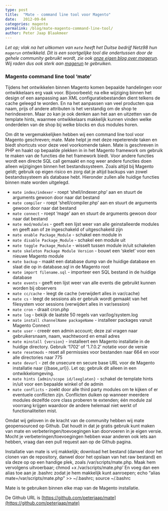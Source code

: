 ```yaml
---
type: post
title:  "Mate - command line tool voor Magento"
date:   2012-09-04
categories: magento
permalink: /blog/mate-magento-command-line-tool/
author: Peter Jaap Blaakmeer
---
```

*Let op; vlak na het uitkomen van `mate` heeft het Duitse bedrijf Netz98 hun `magerun` ontwikkeld. Dit is een soortgelijke tool die ondertussen door de gehele community gebruikt wordt, zie ook [onze eigen blog over magerun](/magento-shop-via-de-command-line/). Wij raden dus ook sterk aan [magerun](http://www.magerun.net) te gebruiken.*

### Magento command line tool ‘mate’

Tijdens het ontwikkelen binnen Magento komen bepaalde handelingen voor ontwikkelaars erg vaak voor. Bijvoorbeeld; na elke wijziging binnen het design of een aanpassing aan XML configuratiebestanden dient telkens de cache geleegd te worden. En na het aanpassen van veel producten qua naam, prijs of andere attributen is het verstandig om de shop te herindexeren. Maar zo kan je ook denken aan het aan en uitzetten van de template hints, waarmee ontwikkelaars makkelijk kunnen vinden welke onderdelen van de shop bij welke blocks en dus modules horen.

Om dit te vergemakkelijken hebben wij een command line tool voor Magento geschreven; mate. Mate helpt je met deze repeterende taken en biedt shortcuts voor deze veel voorkomende taken. Mate is geschreven in PHP en haakt op bepaalde plekken in in het Magento framework om gebruik te maken van de functies die het framework biedt. Voor andere functies wordt een directe SQL call gemaakt en nog weer andere functies doen alleen wijzigingen binnen het bestandssysteem. Zoals altijd bij Magento geldt; gebruik op eigen risico en zorg dat je altijd backups van zowel bestandssysteem als database hebt. Hieronder zullen alle huidige functies binnen mate worden uitgelegd.

- `mate index/indexer` - roept ‘shell/indexer.php’ aan en stuurt de arguments gewoon door naar dat bestand
- `mate compiler` - roept ‘shell/compiler.php’ aan en stuurt de arguments gewoon door naar dat bestand
- `mate connect` - roept ‘mage’ aan en stuurt de arguments gewoon door naar dat bestand
- `mate mod/modules` - geeft een lijst weer van alle geinstalleerde modules en geeft aan of ze ingeschakeld of uitgeschakeld zijn
- `mate enable Package_Module` - schakel een module in
- `mate disable Package_Module` - schakel een module uit
- `mate toggle Package_Module` - wisselt tussen module in/uit schakelen
- `mate skeleton Package Module Version` - bouwt een ‘skelet’ voor een nieuwe Magento module
- `mate backup` - maakt een database dump van de huidige database en slaat die op in database.sql in de Magento root
- `mate import filename.sql` - importeer een SQL bestand in de huidige database
- `mate events` - geeft een lijst weer van alle events die gebruikt kunnen worden bij observers
- `mate cc/cache` - leegt de cache (verwijdert alles in var/cache)
- `mate cs` - leegt de sessions als er gebruik wordt gemaakt van het filesystem voor sessions (verwijdert alles in var/session)
- `mate cron` - draait cron.php
- `mate log` - bekijk de laatste 50 regels van var/log/system.log
- `mate install channelName packageName` - installeer packages vanuit Magento Connect
- `mate user` - creeër een admin account; deze zal vragen naar gebruikersnaam, naam, wachtwoord en email adres
- `mate minstall {version}` - installeert een Magento installatie in de huidige directory. Gebruik ‘1702’ of ‘1.7.0.2’ notatie voor de versie
- `mate resetmods` - reset all permissies voor bestanden naar 664 en voor alle directories naar 775
- `mate devurl` - zet de unsecure en secure base URL voor de Magento installatie naar {{base_url}}. Let op; gebruik dit alleen in een ontwikkelomgeving.
- `mate hints {admin/scope id/leeglaten}` - schakel de template hints in/uit voor een bepaalde winkel of de admin
- `mate conflicts` - zoekt door alle third party modules om te kijken of er eventuele conflicten zijn. Conflicten duiken op wanneer meerdere modules dezelfde core class proberen te extenden; één module zal voorrang krijgen waardoor de andere helemaal niet werkt of functionaliteiten mist.

Omdat wij geloven in de kracht van de community hebben wij mate geopensourced op Github. Dat houdt in dat je gratis gebruik kunt maken van mate en verbeteringen/toevoegingen kan doorvoeren in je eigen versie. Mocht je verbeteringen/toevoegingen hebben waar anderen ook iets aan hebben, vraag dan een pull request aan op de Github pagina.

Installatie van mate is vrij makkelijk; download het bestand (danwel door het clonen van de repository, danwel door het opslaan van het raw bestand) en sla deze op op een handige plek, zoals /var/scripts/mate.php. Maak hem vervolgens uitvoerbaar; chmod +x /var/scripts/mate.php’ En voeg dan een alias toe aan je .bashrc zodat je hem makkelijk kunt aanroepen; echo “alias mate=/var/scripts/mate.php” >> ~/.bashrc; source ~/.bashrc

Mate is te gebruiken binnen elke map van de Magento installatie. 

De Github URL is [https://github.com/peterjaap/mate](https://github.com/peterjaap/mate)
